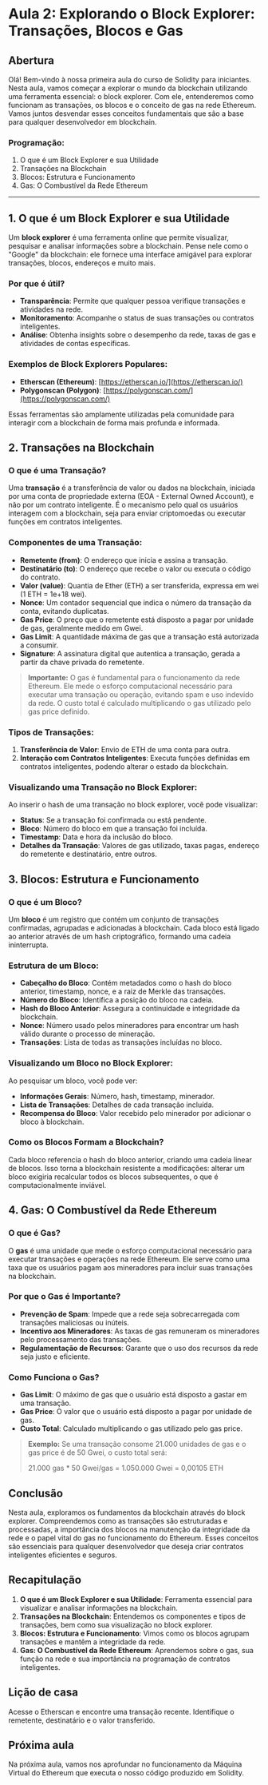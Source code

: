 # Aula 2: **Explorando o Block Explorer: Transações, Blocos e Gas**

## Abertura

Olá! Bem-vindo à nossa primeira aula do curso de Solidity para iniciantes. Nesta aula, vamos começar a explorar o mundo da blockchain utilizando uma ferramenta essencial: o block explorer. Com ele, entenderemos como funcionam as transações, os blocos e o conceito de gas na rede Ethereum. Vamos juntos desvendar esses conceitos fundamentais que são a base para qualquer desenvolvedor em blockchain.

### Programação:

1. O que é um Block Explorer e sua Utilidade
2. Transações na Blockchain
3. Blocos: Estrutura e Funcionamento
4. Gas: O Combustível da Rede Ethereum

---

## 1. O que é um Block Explorer e sua Utilidade

Um **block explorer** é uma ferramenta online que permite visualizar, pesquisar e analisar informações sobre a blockchain. Pense nele como o "Google" da blockchain: ele fornece uma interface amigável para explorar transações, blocos, endereços e muito mais.

### Por que é útil?

- **Transparência**: Permite que qualquer pessoa verifique transações e atividades na rede.
- **Monitoramento**: Acompanhe o status de suas transações ou contratos inteligentes.
- **Análise**: Obtenha insights sobre o desempenho da rede, taxas de gas e atividades de contas específicas.

### Exemplos de Block Explorers Populares:

- **Etherscan (Ethereum)**: [https://etherscan.io/](https://etherscan.io/)
- **Polygonscan (Polygon)**: [https://polygonscan.com/](https://polygonscan.com/)

Essas ferramentas são amplamente utilizadas pela comunidade para interagir com a blockchain de forma mais profunda e informada.

## 2. Transações na Blockchain

### O que é uma Transação?

Uma **transação** é a transferência de valor ou dados na blockchain, iniciada por uma conta de propriedade externa (EOA - External Owned Account), e não por um contrato inteligente. É o mecanismo pelo qual os usuários interagem com a blockchain, seja para enviar criptomoedas ou executar funções em contratos inteligentes.

### Componentes de uma Transação:

- **Remetente (from)**: O endereço que inicia e assina a transação.
- **Destinatário (to)**: O endereço que recebe o valor ou executa o código do contrato.
- **Valor (value)**: Quantia de Ether (ETH) a ser transferida, expressa em wei (1 ETH = 1e+18 wei).
- **Nonce**: Um contador sequencial que indica o número da transação da conta, evitando duplicatas.
- **Gas Price**: O preço que o remetente está disposto a pagar por unidade de gas, geralmente medido em Gwei.
- **Gas Limit**: A quantidade máxima de gas que a transação está autorizada a consumir.
- **Signature**: A assinatura digital que autentica a transação, gerada a partir da chave privada do remetente.

> **Importante:** O gas é fundamental para o funcionamento da rede Ethereum. Ele mede o esforço computacional necessário para executar uma transação ou operação, evitando spam e uso indevido da rede. O custo total é calculado multiplicando o gas utilizado pelo gas price definido.

### Tipos de Transações:

1. **Transferência de Valor**: Envio de ETH de uma conta para outra.
2. **Interação com Contratos Inteligentes**: Executa funções definidas em contratos inteligentes, podendo alterar o estado da blockchain.

### Visualizando uma Transação no Block Explorer:

Ao inserir o hash de uma transação no block explorer, você pode visualizar:

- **Status**: Se a transação foi confirmada ou está pendente.
- **Bloco**: Número do bloco em que a transação foi incluída.
- **Timestamp**: Data e hora da inclusão do bloco.
- **Detalhes da Transação**: Valores de gas utilizado, taxas pagas, endereço do remetente e destinatário, entre outros.

## 3. Blocos: Estrutura e Funcionamento

### O que é um Bloco?

Um **bloco** é um registro que contém um conjunto de transações confirmadas, agrupadas e adicionadas à blockchain. Cada bloco está ligado ao anterior através de um hash criptográfico, formando uma cadeia ininterrupta.

### Estrutura de um Bloco:

- **Cabeçalho do Bloco**: Contém metadados como o hash do bloco anterior, timestamp, nonce, e a raiz de Merkle das transações.
- **Número do Bloco**: Identifica a posição do bloco na cadeia.
- **Hash do Bloco Anterior**: Assegura a continuidade e integridade da blockchain.
- **Nonce**: Número usado pelos mineradores para encontrar um hash válido durante o processo de mineração.
- **Transações**: Lista de todas as transações incluídas no bloco.

### Visualizando um Bloco no Block Explorer:

Ao pesquisar um bloco, você pode ver:

- **Informações Gerais**: Número, hash, timestamp, minerador.
- **Lista de Transações**: Detalhes de cada transação incluída.
- **Recompensa do Bloco**: Valor recebido pelo minerador por adicionar o bloco à blockchain.

### Como os Blocos Formam a Blockchain?

Cada bloco referencia o hash do bloco anterior, criando uma cadeia linear de blocos. Isso torna a blockchain resistente a modificações: alterar um bloco exigiria recalcular todos os blocos subsequentes, o que é computacionalmente inviável.

## 4. Gas: O Combustível da Rede Ethereum

### O que é Gas?

O **gas** é uma unidade que mede o esforço computacional necessário para executar transações e operações na rede Ethereum. Ele serve como uma taxa que os usuários pagam aos mineradores para incluir suas transações na blockchain.

### Por que o Gas é Importante?

- **Prevenção de Spam**: Impede que a rede seja sobrecarregada com transações maliciosas ou inúteis.
- **Incentivo aos Mineradores**: As taxas de gas remuneram os mineradores pelo processamento das transações.
- **Regulamentação de Recursos**: Garante que o uso dos recursos da rede seja justo e eficiente.

### Como Funciona o Gas?

- **Gas Limit**: O máximo de gas que o usuário está disposto a gastar em uma transação.
- **Gas Price**: O valor que o usuário está disposto a pagar por unidade de gas.
- **Custo Total**: Calculado multiplicando o gas utilizado pelo gas price.

> **Exemplo:** Se uma transação consome 21.000 unidades de gas e o gas price é de 50 Gwei, o custo total será:
>
> 21.000 gas * 50 Gwei/gas = 1.050.000 Gwei = 0,00105 ETH

## Conclusão

Nesta aula, exploramos os fundamentos da blockchain através do block explorer. Compreendemos como as transações são estruturadas e processadas, a importância dos blocos na manutenção da integridade da rede e o papel vital do gas no funcionamento do Ethereum. Esses conceitos são essenciais para qualquer desenvolvedor que deseja criar contratos inteligentes eficientes e seguros.

## Recapitulação

1. **O que é um Block Explorer e sua Utilidade**: Ferramenta essencial para visualizar e analisar informações na blockchain.
2. **Transações na Blockchain**: Entendemos os componentes e tipos de transações, bem como sua visualização no block explorer.
3. **Blocos: Estrutura e Funcionamento**: Vimos como os blocos agrupam transações e mantêm a integridade da rede.
4. **Gas: O Combustível da Rede Ethereum**: Aprendemos sobre o gas, sua função na rede e sua importância na programação de contratos inteligentes.

## Lição de casa

Acesse o Etherscan e encontre uma transação recente. Identifique o remetente, destinatário e o valor transferido.

## Próxima aula

Na próxima aula, vamos nos aprofundar no funcionamento da Máquina Virtual do Ethereum que executa o nosso código produzido em Solidity.